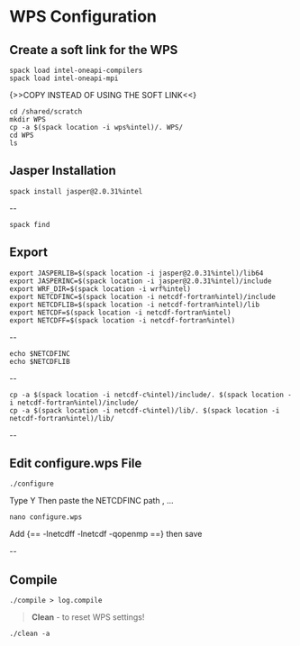 <!--- 

[atmosfera website](https://atmosfera.usm.my/)

**Bold Text** 

> following points:
- list
- list

{--deleted--}
{++added++}
{~~one~>a single~~}
{==Highlighting==}
{>>and comments can be added inline<<}
---> 

# WPS Configuration

## **Create a soft link for the WPS**
    
    spack load intel-oneapi-compilers
    spack load intel-oneapi-mpi

{>>COPY INSTEAD OF USING THE SOFT LINK<<}

    cd /shared/scratch
    mkdir WPS
    cp -a $(spack location -i wps%intel)/. WPS/
    cd WPS
    ls

## **Jasper Installation**

    spack install jasper@2.0.31%intel

--

    spack find

## **Export**   

    export JASPERLIB=$(spack location -i jasper@2.0.31%intel)/lib64
    export JASPERINC=$(spack location -i jasper@2.0.31%intel)/include
    export WRF_DIR=$(spack location -i wrf%intel)
    export NETCDFINC=$(spack location -i netcdf-fortran%intel)/include
    export NETCDFLIB=$(spack location -i netcdf-fortran%intel)/lib
    export NETCDF=$(spack location -i netcdf-fortran%intel)
    export NETCDFF=$(spack location -i netcdf-fortran%intel)

--

    echo $NETCDFINC
    echo $NETCDFLIB
    
--

    cp -a $(spack location -i netcdf-c%intel)/include/. $(spack location -i netcdf-fortran%intel)/include/
    cp -a $(spack location -i netcdf-c%intel)/lib/. $(spack location -i netcdf-fortran%intel)/lib/ 
--



## **Edit configure.wps File**   

    ./configure

Type Y Then paste the NETCDFINC path , ...


    nano configure.wps

Add {== -lnetcdff -lnetcdf -qopenmp ==} then save



-- 

## **Compile**  
    
    ./compile > log.compile


> **Clean** - to reset WPS settings!

    ./clean -a

